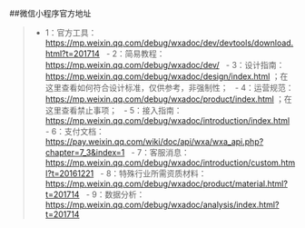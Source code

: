 ##微信小程序官方地址

 > - 1：官方工具：https://mp.weixin.qq.com/debug/wxadoc/dev/devtools/download.html?t=201714 
   - 2：简易教程：https://mp.weixin.qq.com/debug/wxadoc/dev/ 
   - 3：设计指南：https://mp.weixin.qq.com/debug/wxadoc/design/index.html ；在这里查看如何符合设计标准，仅供参考，非强制性；
   - 4：运营规范：https://mp.weixin.qq.com/debug/wxadoc/product/index.html ；在这里查看禁止事项；
   - 5：接入指南：https://mp.weixin.qq.com/debug/wxadoc/introduction/index.html 
   - 6：支付文档：https://pay.weixin.qq.com/wiki/doc/api/wxa/wxa_api.php?chapter=7_3&index=1 
   - 7：客服消息：https://mp.weixin.qq.com/debug/wxadoc/introduction/custom.html?t=20161221 
   - 8：特殊行业所需资质材料：https://mp.weixin.qq.com/debug/wxadoc/product/material.html?t=201714 
   - 9：数据分析：https://mp.weixin.qq.com/debug/wxadoc/analysis/index.html?t=201714 
